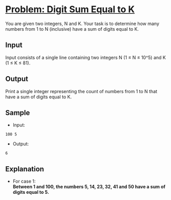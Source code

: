 # [Problem: Digit Sum Equal to K](https://my.newtonschool.co/playground/code/r1rrr496xszq)

You are given two integers, N and K. Your task is to determine how many numbers from 1 to N (inclusive) have a sum of digits equal to K.

## Input

Input consists of a single line containing two integers N (1 ≤ N ≤ 10^5) and K (1 ≤ K ≤ 81).

## Output

Print a single integer representing the count of numbers from 1 to N that have a sum of digits equal to K.

## Sample

- Input:
```
100 5
```

- Output:
```
6
```

## Explanation

- For case 1: <br> **Between 1 and 100, the numbers 5, 14, 23, 32, 41 and 50 have a sum of digits equal to 5.**
